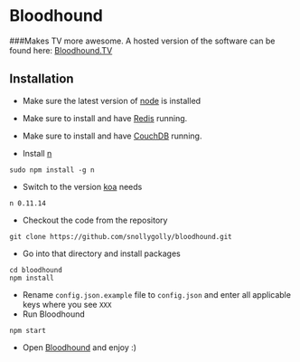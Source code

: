 # Bloodhound
###Makes TV more awesome.
A hosted version of the software can be found here: [Bloodhound.TV](http://bloodhound.tv)

## Installation
- Make sure the latest version of [node](http://nodejs.org/) is installed
- Make sure to install and have [Redis](http://redis.io/) running.
- Make sure to install and have [CouchDB](http://couchdb.apache.org/) running.

- Install [n](https://www.npmjs.com/package/n)

```
sudo npm install -g n
```
- Switch to the version [koa](http://koajs.com/) needs

```
n 0.11.14
```
- Checkout the code from the repository

```
git clone https://github.com/snollygolly/bloodhound.git
```
- Go into that directory and install packages

```
cd bloodhound
npm install
```
- Rename ```config.json.example``` file to ```config.json``` and enter all applicable keys where you see ```XXX```
- Run Bloodhound

```
npm start
```
- Open [Bloodhound](http://127.0.0.1:3000) and enjoy :)
